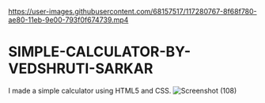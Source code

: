 
https://user-images.githubusercontent.com/68157517/117280767-8f68f780-ae80-11eb-9e00-793f0f674739.mp4

# SIMPLE-CALCULATOR-BY-VEDSHRUTI-SARKAR
I made a simple calculator using HTML5 and CSS.
![Screenshot (108)](https://user-images.githubusercontent.com/68157517/117279963-c38fe880-ae7f-11eb-8fe6-b2fd75399985.png)
